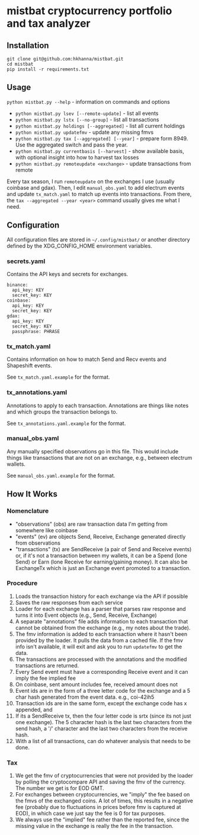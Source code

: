 # mistbat cryptocurrency portfolio and tax analyzer
## Installation
```
git clone git@github.com:hkhanna/mistbat.git
cd mistbat
pip install -r requirements.txt
```
## Usage
`python mistbat.py --help` - information on commands and options

- `python mistbat.py lsev [--remote-update]` - list all events
- `python mistbat.py lstx [--no-group]` - list all transactions
- `python mistbat.py holdings [--aggregated]` - list all current holdings
- `python mistbat.py updatefmv` - update any missing fmvs
- `python mistbat.py tax [--aggregated] [--year]` - prepare form 8949. Use the aggregated switch and pass the year.
- `python mistbat.py currentbasis [--harvest]` - show available basis, with optional insight into how to harvest tax losses
- `python mistbat.py remoteupdate <exchange>` - update transactions from remote

Every tax season, I run `remoteupdate` on the exchanges I use (usually coinbase and gdax). Then, I edit `manual_obs.yaml` to add electrum events and update `tx_match.yaml` to match up events into transactions. 
From there, the `tax --aggregated --year <year>` command usually gives me what I need.

## Configuration
All configuration files are stored in `~/.config/mistbat/` or another directory defined by the XDG_CONFIG_HOME environment variables.

### secrets.yaml
Contains the API keys and secrets for exchanges.
```
binance:
  api_key: KEY
  secret_key: KEY
coinbase:
  api_key: KEY
  secret_key: KEY
gdax:
  api_key: KEY
  secret_key: KEY
  passphrase: PHRASE
```

### tx_match.yaml
Contains information on how to match Send and Recv events and Shapeshift events.

See `tx_match.yaml.example` for the format.

### tx_annotations.yaml
Annotations to apply to each transaction. Annotations are things like notes and which groups the transaction belongs to.

See `tx_annotations.yaml.example` for the format.

### manual_obs.yaml
Any manually specified observations go in this file. This would include things like transactions that are not on an exchange, e.g., between electrum wallets.

See `manual_obs.yaml.example` for the format.

## How It Works
### Nomenclature 
- "observations" (obs) are raw transaction data I'm getting from somewhere like coinbase
- "events" (ev) are objects Send, Receive, Exchange generated directly from observations
- "transactions" (tx) are SendReceive (a pair of Send and Receive events) or, if it's not a transaction between my wallets, it can be a Spend (lone Send) or Earn (lone Receive for earning/gaining money). It can also be ExchangeTx which is just an Exchange event promoted to a transaction.

### Procedure
1. Loads the transaction history for each exchange via the API if possible
1. Saves the raw responses from each service
1. Loader for each exchange has a parser that parses raw response and turns it into Event objects (e.g., Send, Receive, Exchange)
1. A separate "annotations" file adds information to each transaction that cannot be obtained from the exchange (e.g., my notes about the trade).
1. The fmv information is added to each transaction where it hasn't been provided by the loader. It pulls the data from a cached file. If the fmv info isn't available, it will exit and ask you to run `updatefmv` to get the data.
1. The transactions are processed with the annotations and the modified transactions are returned.
1. Every Send event must have a corresponding Receive event and it can imply the fee
implied fee
1. On coinbase, sent amount includes fee, received amount does not
1. Event ids are in the form of a three letter code for the exchange and a 5 char hash generated from the event data. e.g., coi-42ih5 
1. Transaction ids are in the same form, except the exchange code has x appended, and 
1. If its a SendReceive tx, then the four letter code is srtx (since its not just one exchange). The 5 character hash is the last two characters from the send hash, a '/' character and the last two characters from the receive hash.
1. With a list of all transactions, can do whatever analysis that needs to be done.

### Tax
1. We get the fmv of cryptocurrencies that were not provided by the loader by polling the cryptocompare API and saving the fmv of the currency. The number we get is for EOD GMT.
2. For exchanges between cryptocurrencies, we "imply" the fee based on the fmvs of the exchanged coins. A lot of times, this results in a negative fee (probably due to fluctuations in prices before fmv is captured at EOD), in which case we just say the fee is 0 for tax purposes. 
3. We always use the "implied" fee rather than the reported fee, since the missing value in the exchange is really the fee in the transaction.

